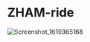 # ZHAM-ride
![Screenshot_1619365168](https://user-images.githubusercontent.com/50050146/116793191-8ca78480-aac5-11eb-83a0-e6b61adc5766.png)

